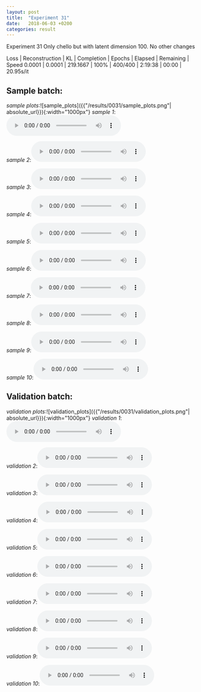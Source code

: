 ```yaml
---
layout: post
title:  "Experiment 31"
date:   2018-06-03 +0200
categories: result
---
```

Experiment 31
Only chello but with latent dimension 100. No other changes

Loss | Reconstruction | KL | Completion | Epochs | Elapsed | Remaining | Speed
0.0001 | 0.0001 | 219.1667 | 100% | 400/400 | 2:19:38 | 00:00 | 20.95s/it



## **Sample batch**:
_sample plots_:![sample_plots]({{"/results/0031/sample_plots.png"| absolute_url}}){:width="1000px"}
_sample 1_:<audio src="/ResultsOverview/results/0031/sample_1.wav" controls preload></audio>

_sample 2_:<audio src="/ResultsOverview/results/0031/sample_2.wav" controls preload></audio>

_sample 3_:<audio src="/ResultsOverview/results/0031/sample_3.wav" controls preload></audio>

_sample 4_:<audio src="/ResultsOverview/results/0031/sample_4.wav" controls preload></audio>

_sample 5_:<audio src="/ResultsOverview/results/0031/sample_5.wav" controls preload></audio>

_sample 6_:<audio src="/ResultsOverview/results/0031/sample_6.wav" controls preload></audio>

_sample 7_:<audio src="/ResultsOverview/results/0031/sample_7.wav" controls preload></audio>

_sample 8_:<audio src="/ResultsOverview/results/0031/sample_8.wav" controls preload></audio>

_sample 9_:<audio src="/ResultsOverview/results/0031/sample_9.wav" controls preload></audio>

_sample 10_:<audio src="/ResultsOverview/results/0031/sample_10.wav" controls preload></audio>

## **Validation batch**:
_validation plots_:![validation_plots]({{"/results/0031/validation_plots.png"| absolute_url}}){:width="1000px"}
_validation 1_:<audio src="/ResultsOverview/results/0031/validation_1.wav" controls preload></audio>

_validation 2_:<audio src="/ResultsOverview/results/0031/validation_2.wav" controls preload></audio>

_validation 3_:<audio src="/ResultsOverview/results/0031/validation_3.wav" controls preload></audio>

_validation 4_:<audio src="/ResultsOverview/results/0031/validation_4.wav" controls preload></audio>

_validation 5_:<audio src="/ResultsOverview/results/0031/validation_5.wav" controls preload></audio>

_validation 6_:<audio src="/ResultsOverview/results/0031/validation_6.wav" controls preload></audio>

_validation 7_:<audio src="/ResultsOverview/results/0031/validation_7.wav" controls preload></audio>

_validation 8_:<audio src="/ResultsOverview/results/0031/validation_8.wav" controls preload></audio>

_validation 9_:<audio src="/ResultsOverview/results/0031/validation_9.wav" controls preload></audio>

_validation 10_:<audio src="/ResultsOverview/results/0031/validation_10.wav" controls preload></audio>
